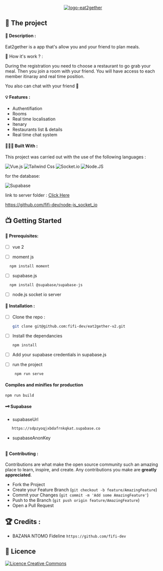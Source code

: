 <p align='center'> <a href="https://imgbb.com/"><img src="https://i.ibb.co/bBCWVTf/logo-eat2gether.png" alt="logo-eat2gether" border="0"></a></p>

## 💼 The project

#### 📝 Description :

Eat2gether is a app that's allow you and your friend to plan meals. 

🤔 How it's work ? : 

During the registration you need to choose a restaurant to go grab your meal. Then you join a room with your friend. You will have access to each member itinaray and real time position.

You also can chat with your friend 🥳

#### 💡 Features :

- Authentifiation
- Rooms
- Real time localisation
- Itenary
- Restaurants list & details
- Real time chat system

#### 👩🏾‍💻 Built With :


This project was carried out with the use of the following languages :

![Vue.js](https://img.shields.io/badge/Vue.js-35495E?style=for-the-badge&logo=vue.js&logoColor=4FC08D)
![Tailwind Css](https://img.shields.io/badge/Tailwind_CSS-38B2AC?style=for-the-badge&logo=tailwind-css&logoColor=white)
![Socket.io](https://img.shields.io/badge/Socket.io-010101?&style=for-the-badge&logo=Socket.io&logoColor=white)
![Node.JS](https://img.shields.io/badge/Node.js-43853D?style=for-the-badge&logo=node.js&logoColor=whi)

for the database: 

![Supabase](https://img.shields.io/badge/Supabase-3ECF8E?style=for-the-badge&logo=supabase&logoColor=white)

link to server folder :
[Click Here](https://github.com/fifi-dev/node-js_socket_io)

https://github.com/fifi-dev/node-js_socket_io


## 📺 Getting Started

#### 🔐 Prerequisites:

- [ ] vue 2

- [ ] moment js

```sh
  npm install moment   
  ```

- [ ] supabase.js

```sh
  npm install @supabase/supabase-js      
   ```

- [ ] node.js socket io server


#### 💾 Installation :

- [ ] Clone the repo :

  ```sh
  git clone git@github.com:fifi-dev/eat2gether-v2.git
  ```

- [ ] Install the dependancies

   ```sh
   npm install
   ```

- [ ] Add your supabase credentials in supabase.js

- [ ] run the project

  ```sh
   npm run serve
  ```


#### Compiles and minifies for production
```
npm run build
```

#### 🗝 Supabase

- supabaseUrl

```sh
   https://sdpzyoqjxbdafrnkqkat.supabase.co
   ```

- supabaseAnonKey

```eyJhbGciOiJIUzI1NiIsInR5cCI6IkpXVCJ9.eyJpc3MiOiJzdXBhYmFzZSIsInJlZiI6InNkcHp5b3FqeGJkYWZybmtxa2F0Iiwicm9sZSI6ImFub24iLCJpYXQiOjE2NDgwMjk2OTAsImV4cCI6MTk2MzYwNTY5MH0.jfrpxO12Cg0jnNqyvOKlci_jqz7pHE7Pik0m2OSPBmU
   ```

#### 🤝 Contributing :

Contributions are what make the open source community such an amazing place to learn, inspire, and create. Any contributions you make are **greatly appreciated**.

- Fork the Project
- Create your Feature Branch (`git checkout -b feature/AmazingFeature`)
- Commit your Changes (`git commit -m 'Add some AmazingFeature'`)
- Push to the Branch (`git push origin feature/AmazingFeature`)
- Open a Pull Request



## 🏆 Credits :


- BAZANA NTOMO Fideline `https://github.com/fifi-dev`


## 📜 Licence
 <a align="center"  rel="license" href="http://creativecommons.org/licenses/by-nc/4.0/"><img alt="Licence Creative Commons" style="border-width:0" src="https://i.creativecommons.org/l/by-nc/4.0/88x31.png" /></a>


